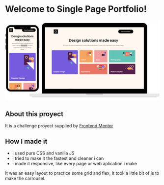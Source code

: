 # Welcome to Single Page Portfolio!

![Screenshot of the page](./assets/screen.png)

## About this proyect

It is a challenge proyect supplied by <a href="https://www.frontendmentor.io/profile/SantiNakc">Frontend Mentor</a>

## How I made it

- I used pure CSS and vanilla JS
- I tried to make it the fastest and cleaner i can
- I made it responsive, like every page or web aplication i make

It was an easy layout to practice some grid and flex, It took a little bit of js to make the carrousel.

